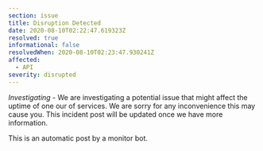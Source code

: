 ```yaml
---
section: issue
title: Disruption Detected
date: 2020-08-10T02:22:47.619323Z
resolved: true
informational: false
resolvedWhen: 2020-08-10T02:23:47.930241Z
affected:
  - API
severity: disrupted
---
```

*Investigating* - We are investigating a potential issue that might affect the uptime of one our of services. We are sorry for any inconvenience this may cause you. This incident post will be updated once we have more information.

This is an automatic post by a monitor bot.
        